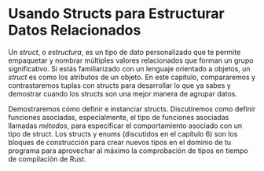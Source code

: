# Usando Structs para Estructurar Datos Relacionados

Un *struct*, o *estructura*, es un tipo de dato personalizado que te permite 
empaquetar y nombrar múltiples valores relacionados que forman un grupo
significativo. Si estás familiarizado con un lenguaje orientado a objetos, 
un *struct* es como los atributos de un objeto. En este capítulo, 
compararemos y contrastaremos tuplas con structs para desarrollar lo que ya
sabes y demostrar cuando los structs son una mejor manera de agrupar datos.

Demostraremos cómo definir e instanciar structs. Discutiremos como definir
funciones asociadas, especialmente, el tipo de funciones asociadas llamadas
*métodos*, para especificar el comportamiento asociado con un tipo de struct. 
Los structs y enums (discutidos en el capítulo 6) son los bloques de 
construcción para crear nuevos tipos en el dominio de tu programa para
aprovechar al máximo la comprobación de tipos en tiempo de compilación de Rust.